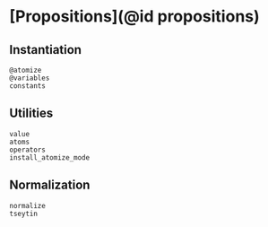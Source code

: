 
# [Propositions](@id propositions)

## Instantiation

```@docs
@atomize
@variables
constants
```

## Utilities

```@docs
value
atoms
operators
install_atomize_mode
```

## Normalization

```@docs
normalize
tseytin
```
